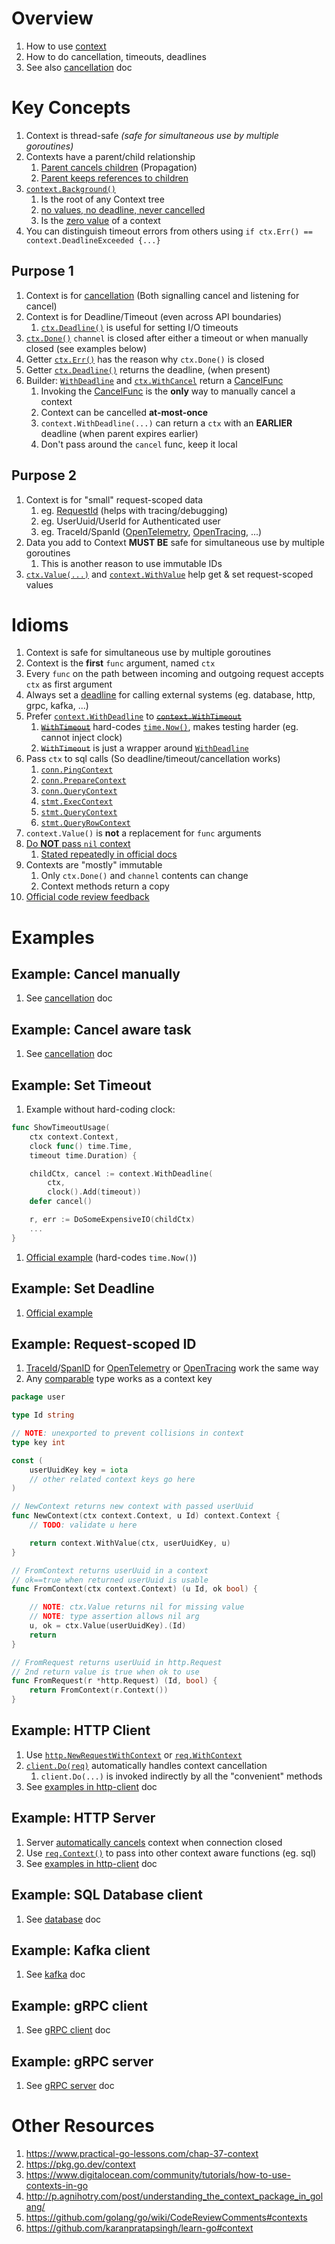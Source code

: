 # Overview
1. How to use [context](https://pkg.go.dev/context)
1. How to do cancellation, timeouts, deadlines
1. See also [cancellation](./concurrency.cancellation.md) doc


# Key Concepts
1. Context is thread-safe *(safe for simultaneous use by multiple goroutines)*
1. Contexts have a parent/child relationship
    1. [Parent cancels children](https://cs.opensource.google/go/go/+/refs/tags/go1.18.3:src/context/context.go;l=16) (Propagation)
    1. [Parent keeps references to children](https://cs.opensource.google/go/go/+/refs/tags/go1.18.3:src/context/context.go;l=347)
1. [`context.Background()`](https://pkg.go.dev/context#Background)
    1. Is the root of any Context tree
    1. [no values, no deadline, never cancelled](https://pkg.go.dev/context#Background)
    1. Is the [zero value](https://go.dev/ref/spec#The_zero_value) of a context
1. You can distinguish timeout errors from others using `if ctx.Err() == context.DeadlineExceeded {...}`


## Purpose 1
1. Context is for [cancellation](./concurrency.cancellation.md) (Both signalling cancel and listening for cancel)
1. Context is for Deadline/Timeout (even across API boundaries)
    1. [`ctx.Deadline()`](https://pkg.go.dev/context#Context) is useful for setting I/O timeouts
1. [`ctx.Done()`](https://pkg.go.dev/context#Context) `channel` is closed after either a timeout or when manually closed (see examples below)
1. Getter [`ctx.Err()`](https://pkg.go.dev/context#Context) has the reason why `ctx.Done()` is closed
1. Getter [`ctx.Deadline()`](https://pkg.go.dev/context#Context) returns the deadline, (when present)
1. Builder: [`WithDeadline`](https://pkg.go.dev/context#WithDeadline) and [`ctx.WithCancel`](https://pkg.go.dev/context#WithCancel) return a [CancelFunc](https://pkg.go.dev/context#CancelFunc)
    1. Invoking the [CancelFunc](https://pkg.go.dev/context#CancelFunc) is the **only** way to manually cancel a context
    1. Context can be cancelled **at-most-once**
    1. `context.WithDeadline(...)` can return a `ctx` with an **EARLIER** deadline (when parent expires earlier)
    1. Don't pass around the `cancel` func, keep it local

## Purpose 2
1. Context is for "small" request-scoped data
    1. eg. [RequestId](https://pkg.go.dev/github.com/go-chi/chi/middleware#RequestID) (helps with tracing/debugging)
    1. eg. UserUuid/UserId for Authenticated user
    1. eg. TraceId/SpanId ([OpenTelemetry](./tracing.md), [OpenTracing](./tracing.md), ...)
1. Data you add to Context **MUST BE** safe for simultaneous use by multiple goroutines
    1. This is another reason to use immutable IDs
1. [`ctx.Value(...)`](https://pkg.go.dev/context#Context) and [`context.WithValue`](https://pkg.go.dev/context#WithValue) help get & set request-scoped values


# Idioms
1. Context is safe for simultaneous use by multiple goroutines
1. Context is the **first** `func` argument, named `ctx`
1. Every `func` on the path between incoming and outgoing request accepts `ctx` as first argument
1. Always set a [deadline](https://pkg.go.dev/context#WithDeadline) for calling external systems (eg. database, http, grpc, kafka, ...)
1. Prefer [`context.WithDeadline`](https://pkg.go.dev/context#WithDeadline) to [~~`context.WithTimeout`~~](https://pkg.go.dev/context#WithTimeout)
    1. ~~[`WithTimeout`](https://cs.opensource.google/go/go/+/refs/tags/go1.18.3:src/context/context.go;l=506)~~ hard-codes [`time.Now()`](https://cs.opensource.google/go/go/+/refs/tags/go1.18.3:src/context/context.go;l=507), makes testing harder (eg. cannot inject clock)
    1. ~~`WithTimeout`~~ is just a wrapper around [`WithDeadline`](https://pkg.go.dev/context#WithDeadline)
1. Pass `ctx` to sql calls (So deadline/timeout/cancellation works)
    1. [`conn.PingContext`](https://pkg.go.dev/database/sql#Conn.PingContext)
    1. [`conn.PrepareContext`](https://pkg.go.dev/database/sql#Conn.PrepareContext)
    1. [`conn.QueryContext`](https://pkg.go.dev/database/sql#Conn.QueryContext)
    1. [`stmt.ExecContext`](https://pkg.go.dev/database/sql#Stmt.ExecContext)
    1. [`stmt.QueryContext`](https://pkg.go.dev/database/sql#Stmt.QueryContext)
    1. [`stmt.QueryRowContext`](https://pkg.go.dev/database/sql#Stmt.QueryRowContext)
1. `context.Value()` is **not** a replacement for `func` arguments
1. [Do **NOT** pass `nil` context](https://pkg.go.dev/context#pkg-overview)
    1. [Stated repeatedly in official docs](https://pkg.go.dev/context#WithValue)
1. Contexts are "mostly" immutable
    1. Only `ctx.Done()` and `channel` contents can change
    1. Context methods return a copy
1. [Official code review feedback](https://github.com/golang/go/wiki/CodeReviewComments#contexts)


# Examples

## Example: Cancel manually
1. See [cancellation](./concurrency.cancellation.md) doc


## Example: Cancel aware task
1. See [cancellation](./concurrency.cancellation.md) doc


## Example: Set Timeout
1. Example without hard-coding clock:
```go
func ShowTimeoutUsage(
    ctx context.Context,
    clock func() time.Time,
    timeout time.Duration) {

    childCtx, cancel := context.WithDeadline(
        ctx,
        clock().Add(timeout))
    defer cancel()

    r, err := DoSomeExpensiveIO(childCtx)
    ...
}
```
1. [Official example](https://pkg.go.dev/context#example-WithTimeout) (hard-codes `time.Now()`)


## Example: Set Deadline
1. [Official example](https://pkg.go.dev/context#example-WithDeadline)


## Example: Request-scoped ID
1. [TraceId](https://pkg.go.dev/go.opentelemetry.io/otel/trace#TraceID)/[SpanID](https://pkg.go.dev/go.opentelemetry.io/otel/trace#SpanID) for [OpenTelemetry](https://opentelemetry.io/docs/instrumentation/go/) or [OpenTracing](https://pkg.go.dev/github.com/opentracing/opentracing-go) work the same way
1. Any [comparable](https://go.dev/ref/spec#Comparison_operators) type works as a context key
```go
package user

type Id string

// NOTE: unexported to prevent collisions in context
type key int

const (
    userUuidKey key = iota
    // other related context keys go here
)

// NewContext returns new context with passed userUuid
func NewContext(ctx context.Context, u Id) context.Context {
    // TODO: validate u here

    return context.WithValue(ctx, userUuidKey, u)
}

// FromContext returns userUuid in a context
// ok==true when returned userUuid is usable
func FromContext(ctx context.Context) (u Id, ok bool) {

    // NOTE: ctx.Value returns nil for missing value
    // NOTE: type assertion allows nil arg
    u, ok = ctx.Value(userUuidKey).(Id)
    return
}

// FromRequest returns userUuid in http.Request
// 2nd return value is true when ok to use
func FromRequest(r *http.Request) (Id, bool) {
    return FromContext(r.Context())
}
```

## Example: HTTP Client
1. Use [`http.NewRequestWithContext`](https://pkg.go.dev/net/http#NewRequestWithContext) or [`req.WithContext`](https://pkg.go.dev/net/http#Request.WithContext)
1. [`client.Do(req)`](https://pkg.go.dev/net/http#Client.Do) automatically handles context cancellation
    1. `client.Do(...)` is invoked indirectly by all the "convenient" methods
1. See [examples in http-client](./io.http.client.md) doc


## Example: HTTP Server
1. Server [automatically cancels](https://pkg.go.dev/net/http#Request.Context) context when connection closed
1. Use [`req.Context()`](https://pkg.go.dev/net/http#Request.Context) to pass into other context aware functions (eg. sql)
1. See [examples in http-client](./io.http.server.md) doc


## Example: SQL Database client
1. See [database](./database.md) doc


## Example: Kafka client
1. See [kafka](./kafka.md) doc


## Example: gRPC client
1. See [gRPC client](./io.grpc.client.md) doc


## Example: gRPC server
1. See [gRPC server](./io.grpc.server.md) doc


# Other Resources
1. https://www.practical-go-lessons.com/chap-37-context
1. https://pkg.go.dev/context
1. https://www.digitalocean.com/community/tutorials/how-to-use-contexts-in-go
1. http://p.agnihotry.com/post/understanding_the_context_package_in_golang/
1. https://github.com/golang/go/wiki/CodeReviewComments#contexts
1. https://github.com/karanpratapsingh/learn-go#context
